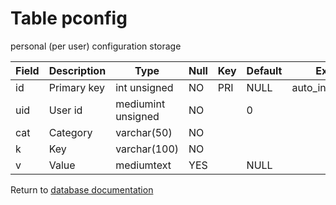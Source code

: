 Table pconfig
===========
personal (per user) configuration storage

| Field | Description | Type               | Null | Key | Default | Extra          |    
| ----- | ----------- | ------------------ | ---- | --- | ------- | -------------- |    
| id    | Primary key | int unsigned       | NO   | PRI | NULL    | auto_increment |    
| uid   | User id     | mediumint unsigned | NO   |     | 0       |                |    
| cat   | Category    | varchar(50)        | NO   |     |         |                |    
| k     | Key         | varchar(100)       | NO   |     |         |                |    
| v     | Value       | mediumtext         | YES  |     | NULL    |                |    

Return to [database documentation](help/database)
